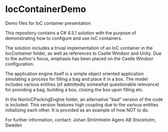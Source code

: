 # IocContainerDemo
Demo files for IoC container presentation

This repository contains a C# 4.5.1 solution with the purpose of demonstrating
how to configure and use IoC containers.

The solution includes a trivial implementation of an IoC container in the 
IocContainer folder, as well as references to Castle Windsor and Unity.
Due to the author's focus, emphasis has been placed on the Castle Windsor 
configuration.

The application engine itself is a simple object oriented application 
simulating a process for filling a bag and place it in a box. The model 
includes various entities (of admittedly somewhat questionable relevance) for 
providing a bag, building a box, closing the box upon filling etc.

In the NonIoCPackingEngine folder, an alternative "bad" version of the code is
included. This version features high coupling due to the various entities 
initializing each other. It is provided as an example of how NOT to do.

For further information, contact:
Johan Strömhielm 
Agero AB 
Stockholm, Sweden